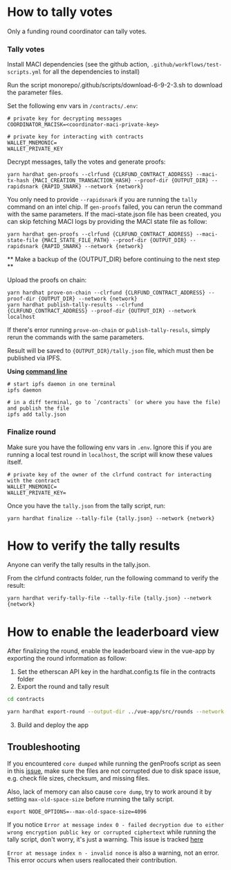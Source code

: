 # How to tally votes

Only a funding round coordinator can tally votes.


### Tally votes

Install MACI dependencies (see the github action, `.github/workflows/test-scripts.yml` for all the dependencies to install)

Run the script monorepo/.github/scripts/download-6-9-2-3.sh to download the parameter files.

Set the following env vars in `/contracts/.env`:

```
# private key for decrypting messages
COORDINATOR_MACISK=<coordinator-maci-private-key>

# private key for interacting with contracts
WALLET_MNEMONIC=
WALLET_PRIVATE_KEY
```

Decrypt messages, tally the votes and generate proofs:

```
yarn hardhat gen-proofs --clrfund {CLRFUND_CONTRACT_ADDRESS} --maci-tx-hash {MACI_CREATION_TRANSACTION_HASH} --proof-dir {OUTPUT_DIR} --rapidsnark {RAPID_SNARK} --network {network}
```

You only need to provide `--rapidsnark` if you are running the `tally` command on an intel chip.
If `gen-proofs` failed, you can rerun the command with the same parameters. If the maci-state.json file has been created, you can skip fetching MACI logs by providing the MACI state file as follow:

```
yarn hardhat gen-proofs --clrfund {CLRFUND_CONTRACT_ADDRESS} --maci-state-file {MACI_STATE_FILE_PATH} --proof-dir {OUTPUT_DIR} --rapidsnark {RAPID_SNARK} --network {network}
```


** Make a backup of the {OUTPUT_DIR} before continuing to the next step **


Upload the proofs on chain:
```
yarn hardhat prove-on-chain --clrfund {CLRFUND_CONTRACT_ADDRESS} --proof-dir {OUTPUT_DIR} --network {network}
yarn hardhat publish-tally-results --clrfund {CLRFUND_CONTRACT_ADDRESS} --proof-dir {OUTPUT_DIR} --network localhost
```

If there's error running `prove-on-chain` or `publish-tally-resuls`, simply rerun the commands with the same parameters.



Result will be saved to `{OUTPUT_DIR}/tally.json` file, which must then be published via IPFS.

**Using [command line](https://docs.ipfs.tech/reference/kubo/cli/#ipfs)**

```
# start ipfs daemon in one terminal
ipfs daemon

# in a diff terminal, go to `/contracts` (or where you have the file) and publish the file
ipfs add tally.json
```

### Finalize round

Make sure you have the following env vars in `.env`. Ignore this if you are running a local test round in `localhost`, the script will know these values itself.

```
# private key of the owner of the clrfund contract for interacting with the contract
WALLET_MNEMONIC=
WALLET_PRIVATE_KEY=
```

Once you have the `tally.json` from the tally script, run:

```
yarn hardhat finalize --tally-file {tally.json} --network {network}
```

# How to verify the tally results

Anyone can verify the tally results in the tally.json.

From the clrfund contracts folder, run the following command to verify the result:

```
yarn hardhat verify-tally-file --tally-file {tally.json} --network {network}
```

# How to enable the leaderboard view

After finalizing the round, enable the leaderboard view in the vue-app by exporting the round information as follow:

1) Set the etherscan API key in the hardhat.config.ts file in the contracts folder
2) Export the round and tally result

```sh
cd contracts

yarn hardhat export-round --output-dir ../vue-app/src/rounds --network {network} --round-address {round_address} --operator {operator} --start-block {recipient-registry-start-block} --ipfs {ipfs-gateway-url}

```
3) Build and deploy the app



## Troubleshooting
If you encountered `core dumped` while running the genProofs script as seen in this [issue](https://github.com/clrfund/monorepo/issues/383), make sure the files are not corrupted due to disk space issue, e.g. check file sizes, checksum, and missing files.

Also, lack of memory can also cause `core dump`, try to work around it by setting `max-old-space-size` before rrunning the tally script.
```
export NODE_OPTIONS=--max-old-space-size=4096
```

If you notice `Error at message index 0 - failed decryption due to either wrong encryption public key or corrupted ciphertext` while running the tally script, don't worry, it's just a warning. This issue is tracked [here](https://github.com/privacy-scaling-explorations/maci/issues/1134)

`Error at message index n - invalid nonce` is also a warning, not an error. This error occurs when users reallocated their contribution.
